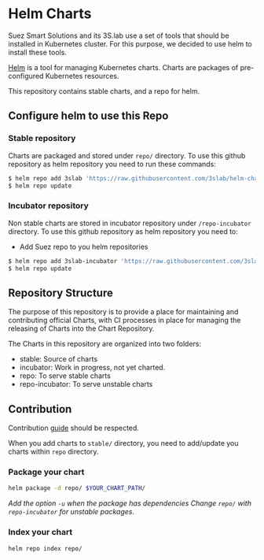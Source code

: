 # Helm Charts

Suez Smart Solutions and its 3S.lab use a set of tools that should be installed in Kubernetes cluster. For this purpose, we decided to use helm to install these tools.

[Helm](https://github.com/helm/helm) is a tool for managing Kubernetes charts. Charts are packages of pre-configured Kubernetes resources.

This repository contains stable charts, and a repo for helm.

## Configure helm to use this Repo

### Stable repository

Charts are packaged and stored under `repo/` directory. To use this github repository as helm repository you need to run these commands:

```bash
$ helm repo add 3slab 'https://raw.githubusercontent.com/3slab/helm-charts/master/repo'
$ helm repo update
```

### Incubator repository

Non stable charts are stored in incubator repository under `/repo-incubator` directory. To use this github repository as helm repository you need to:

- Add Suez repo to you helm repositories
```bash
$ helm repo add 3slab-incubator 'https://raw.githubusercontent.com/3slab/helm-charts/master/repo-incubator'
$ helm repo update
```

## Repository Structure

The purpose of this repository is to provide a place for maintaining and contributing official Charts, with CI processes in place for managing the releasing of Charts into the Chart Repository.

The Charts in this repository are organized into two folders:

- stable: Source of charts
- incubator: Work in progress, not yet charted.
- repo: To serve stable charts
- repo-incubator: To serve unstable charts

## Contribution

Contribution [guide](CONTRIBUTING.md) should be respected.

When you add charts to `stable/` directory, you need to add/update you charts within `repo` directory.

### Package your chart

```bash
helm package -d repo/ $YOUR_CHART_PATH/
```

*Add the option `-u` when the package has dependencies*
*Change `repo/` with `repo-incubator` for unstable packages.*

### Index your chart

```bash
helm repo index repo/
```
